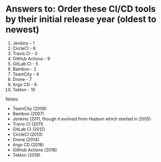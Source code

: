 # Answers to: Order these CI/CD tools by their initial release year (oldest to newest)

1. Jenkins - 1
2. CircleCI - 6
3. Travis CI - 3
4. GitHub Actions - 9
5. GitLab CI - 5
6. Bamboo - 2
7. TeamCity - 4
8. Drone - 7
9. Argo CD - 8
10. Tekton - 10

Notes:
- TeamCity (2006)
- Bamboo (2007)
- Jenkins (2011, though it evolved from Hudson which started in 2005)
- Travis CI (2011)
- GitLab CI (2012)
- CircleCI (2013)
- Drone (2014)
- Argo CD (2018)
- GitHub Actions (2018)
- Tekton (2019)